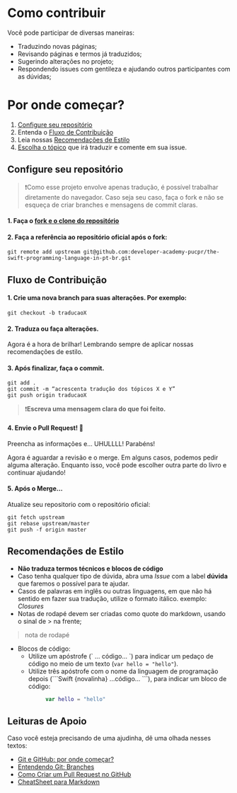 # Como contribuir

Você pode participar de diversas maneiras: 
* Traduzindo novas páginas;
* Revisando páginas e termos já traduzidos;
* Sugerindo alterações no projeto;
* Respondendo issues com gentileza e ajudando outros participantes com as dúvidas;

# Por onde começar? 

1. [Configure seu repositório](#configure-seu-repositório)
2. Entenda o [Fluxo de Contribuição](#fluxo)
3. Leia nossas [Recomendações de Estilo](#recomendações-de-estilo)
4. [Escolha o tópico](https://github.com/developer-academy-pucpr/the-swift-programming-language-in-pt-br/issues/1) que irá traduzir e comente em sua issue. 

## Configure seu repositório

>❗️Como esse projeto envolve apenas tradução, é possível trabalhar diretamente do navegador. Caso seja seu caso, faça o fork e não se esqueça de criar branches e mensagens de commit claras.

#### 1. Faça o [fork e o clone do repositório](http://gabsferreira.com/forkando-e-clonando-um-repositorio-no-github/)


#### 2. Faça a referência ao repositório oficial após o fork:

```
git remote add upstream git@github.com:developer-academy-pucpr/the-swift-programming-language-in-pt-br.git
```

## Fluxo de Contribuição

#### 1. Crie uma nova branch para suas alterações. Por exemplo: 

```
git checkout -b traducaoX
```

#### 2. Traduza ou faça alterações. 

Agora é a hora de brilhar! Lembrando sempre de aplicar nossas recomendações de estilo. 


#### 3. Após finalizar, faça o commit. 


```
git add . 
git commit -m “acrescenta tradução dos tópicos X e Y”
git push origin traducaoX
``` 
>❗️**Escreva uma mensagem clara do que foi feito.**


#### 4. Envie o Pull Request! 🎉

Preencha as informações e… UHULLLL! Parabéns!

Agora é aguardar a revisão e o merge. Em alguns casos, podemos pedir alguma alteração. Enquanto isso, você pode escolher outra parte do livro e continuar ajudando! 

#### 5. Após o Merge... 
Atualize seu repositorio com o repositório oficial: 
```
git fetch upstream
git rebase upstream/master
git push -f origin master
``` 

## Recomendações de Estilo 
- **Não traduza termos técnicos e blocos de código**
- Caso tenha qualquer tipo de dúvida, abra uma *Issue* com a label **dúvida**  que faremos o possível para te ajudar.
- Casos de palavras em inglês ou outras linguagens, em que não há sentido em fazer sua tradução, utilize o formato itálico. exemplo: *Closures*
- Notas de rodapé devem ser criadas como quote do markdown, usando o sinal de > na frente;
> nota de rodapé
- Blocos de código:
    - Utilize um apóstrofe (\` ... código... \`) para indicar um pedaço de código no meio de um texto (`var hello = "hello"`).
    - Utilize três apóstrofe com o nome da linguagem de programação depois (\`\`\`Swift  {novalinha} ...código... \`\`\`), para indicar um bloco de código:
```Swift
            var hello = "hello"
```

### 

## Leituras de Apoio  
Caso você esteja precisando de uma ajudinha, dê uma olhada nesses textos: 

- [Git e GitHub: por onde começar?](https://medium.com/reprogramabr/git-e-github-por-onde-começar-ca88a783c223)
- [Entendendo Git: Branches](https://medium.com/@Juliobguedes/entendendo-git-branches-parte-2-3778f4258843)
- [Como Criar um Pull Request no GitHub](https://www.digitalocean.com/community/tutorials/como-criar-um-pull-request-no-github-pt) 
- [CheatSheet para Markdown](https://github.com/adam-p/markdown-here/wiki/Markdown-Cheatsheet#headers)
